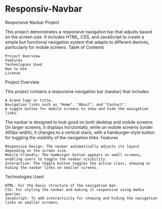# Responsiv-Navbar

Responsive Navbar Project

This project demonstrates a responsive navigation bar that adjusts based on the screen size. It includes HTML, CSS, and JavaScript to create a simple but functional navigation system that adapts to different devices, particularly for mobile screens.
Table of Contents

    Project Overview
    Features
    Technologies Used
    How to Use
    License

Project Overview

This project contains a responsive navigation bar (navbar) that includes:

    A brand logo or title.
    Navigation links such as "Home", "About", and "Contact".
    A toggle button for mobile screens to show and hide the navigation links.

The navbar is designed to look good on both desktop and mobile screens. On larger screens, it displays horizontally, while on mobile screens (under 400px width), it changes to a vertical stack, with a hamburger-style button for toggling the visibility of the navigation links.
Features

    Responsive Design: The navbar automatically adjusts its layout depending on the screen size.
    Mobile-friendly: The hamburger button appears on small screens, enabling users to toggle the navbar visibility.
    Interactive: The toggle button toggles the active class, showing or hiding the navbar links on smaller screens.

Technologies Used

    HTML: For the basic structure of the navigation bar.
    CSS: For styling the navbar and making it responsive using media queries.
    JavaScript: To add interactivity for showing and hiding the navigation links on smaller screens.

